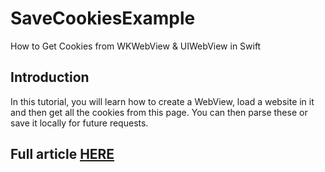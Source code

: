 # SaveCookiesExample
How to Get Cookies from WKWebView & UIWebView in Swift

## Introduction
In this tutorial, you will learn how to create a WebView, load a website in it and then get all the cookies from this page. You can then parse these or save it locally for future requests.

## Full article [HERE](https://medium.com/better-programming/how-to-get-cookies-from-wkwebview-and-uiwebview-in-swift-46e1a072a606)
